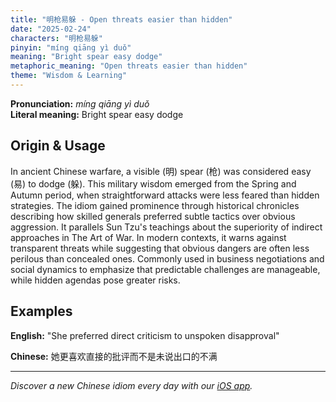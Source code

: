 ```yaml
---
title: "明枪易躲 - Open threats easier than hidden"
date: "2025-02-24"
characters: "明枪易躲"
pinyin: "míng qiāng yì duǒ"
meaning: "Bright spear easy dodge"
metaphoric_meaning: "Open threats easier than hidden"
theme: "Wisdom & Learning"
---
```


**Pronunciation:** *míng qiāng yì duǒ*  
**Literal meaning:** Bright spear easy dodge

## Origin & Usage

In ancient Chinese warfare, a visible (明) spear (枪) was considered easy (易) to dodge (躲). This military wisdom emerged from the Spring and Autumn period, when straightforward attacks were less feared than hidden strategies. The idiom gained prominence through historical chronicles describing how skilled generals preferred subtle tactics over obvious aggression. It parallels Sun Tzu's teachings about the superiority of indirect approaches in The Art of War. In modern contexts, it warns against transparent threats while suggesting that obvious dangers are often less perilous than concealed ones. Commonly used in business negotiations and social dynamics to emphasize that predictable challenges are manageable, while hidden agendas pose greater risks.

## Examples

**English:** "She preferred direct criticism to unspoken disapproval"

**Chinese:** 她更喜欢直接的批评而不是未说出口的不满

---

*Discover a new Chinese idiom every day with our [iOS app](https://apps.apple.com/us/app/daily-chinese-idioms/id6740611324).*
